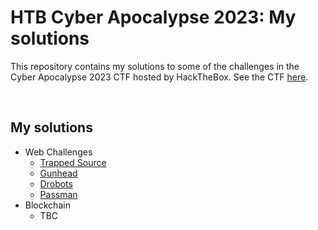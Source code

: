 # HTB Cyber Apocalypse 2023: My solutions 

This repository contains my solutions to some of the challenges in the Cyber Apocalypse 2023 CTF hosted by HackTheBox. See the CTF [here](https://www.hackthebox.com/events/cyber-apocalypse-2023). 

<br>

## My solutions
* Web Challenges
    * [Trapped Source](https://github.com/Desislav-a/cyber-apocalypse-2023-solutions/tree/main/Web/Trapped%20Source)
    * [Gunhead](https://github.com/Desislav-a/cyber-apocalypse-2023-solutions/tree/main/Web/Gunhead)
    * [Drobots](https://github.com/Desislav-a/cyber-apocalypse-2023-solutions/tree/main/Web/Drobots)
    * [Passman](https://github.com/Desislav-a/cyber-apocalypse-2023-solutions/tree/main/Web/Passman)
* Blockchain
    * TBC
